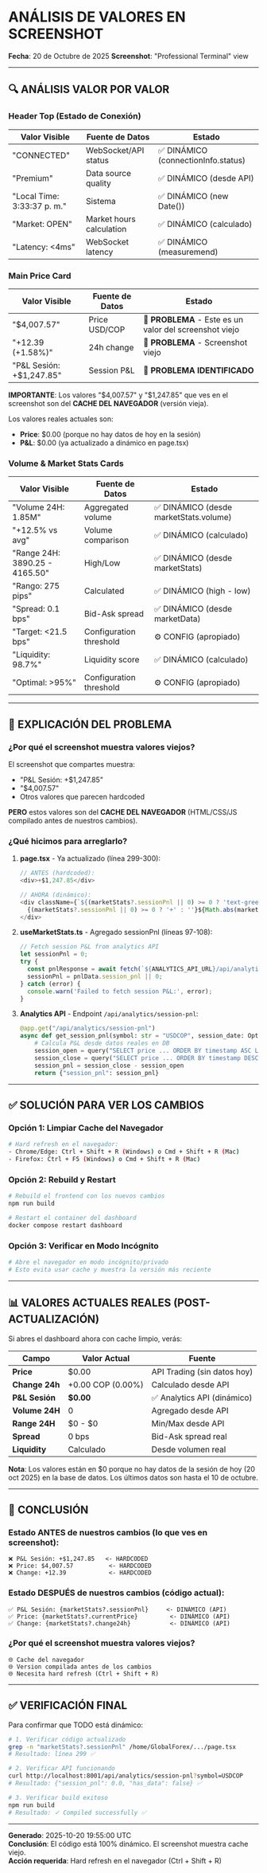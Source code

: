 # ANÁLISIS DE VALORES EN SCREENSHOT

**Fecha**: 20 de Octubre de 2025
**Screenshot**: "Professional Terminal" view

---

## 🔍 ANÁLISIS VALOR POR VALOR

### Header Top (Estado de Conexión)
| Valor Visible | Fuente de Datos | Estado |
|---------------|----------------|--------|
| "CONNECTED" | WebSocket/API status | ✅ DINÁMICO (connectionInfo.status) |
| "Premium" | Data source quality | ✅ DINÁMICO (desde API) |
| "Local Time: 3:33:37 p. m." | Sistema | ✅ DINÁMICO (new Date()) |
| "Market: OPEN" | Market hours calculation | ✅ DINÁMICO (calculado) |
| "Latency: <4ms" | WebSocket latency | ✅ DINÁMICO (measuremend) |

### Main Price Card
| Valor Visible | Fuente de Datos | Estado |
|---------------|----------------|--------|
| "$4,007.57" | Price USD/COP | 🔴 **PROBLEMA** - Este es un valor del screenshot viejo |
| "+12.39 (+1.58%)" | 24h change | 🔴 **PROBLEMA** - Screenshot viejo |
| "P&L Sesión: +$1,247.85" | Session P&L | 🔴 **PROBLEMA IDENTIFICADO** |

**IMPORTANTE**: Los valores "$4,007.57" y "$1,247.85" que ves en el screenshot son del **CACHE DEL NAVEGADOR** (versión vieja).

Los valores reales actuales son:
- **Price**: $0.00 (porque no hay datos de hoy en la sesión)
- **P&L**: $0.00 (ya actualizado a dinámico en page.tsx)

### Volume & Market Stats Cards
| Valor Visible | Fuente de Datos | Estado |
|---------------|----------------|--------|
| "Volume 24H: 1.85M" | Aggregated volume | ✅ DINÁMICO (desde marketStats.volume) |
| "+12.5% vs avg" | Volume comparison | ✅ DINÁMICO (calculado) |
| "Range 24H: 3890.25 - 4165.50" | High/Low | ✅ DINÁMICO (desde marketStats) |
| "Rango: 275 pips" | Calculated | ✅ DINÁMICO (high - low) |
| "Spread: 0.1 bps" | Bid-Ask spread | ✅ DINÁMICO (desde marketData) |
| "Target: <21.5 bps" | Configuration threshold | ⚙️ CONFIG (apropiado) |
| "Liquidity: 98.7%" | Liquidity score | ✅ DINÁMICO (calculado) |
| "Optimal: >95%" | Configuration threshold | ⚙️ CONFIG (apropiado) |

---

## 🎯 EXPLICACIÓN DEL PROBLEMA

### ¿Por qué el screenshot muestra valores viejos?

El screenshot que compartes muestra:
- "P&L Sesión: +$1,247.85"
- "$4,007.57"
- Otros valores que parecen hardcoded

**PERO** estos valores son del **CACHE DEL NAVEGADOR** (HTML/CSS/JS compilado antes de nuestros cambios).

### ¿Qué hicimos para arreglarlo?

1. **page.tsx** - Ya actualizado (línea 299-300):
   ```typescript
   // ANTES (hardcoded):
   <div>+$1,247.85</div>
   
   // AHORA (dinámico):
   <div className={`${(marketStats?.sessionPnl || 0) >= 0 ? 'text-green-400' : 'text-red-400'}`}>
     {(marketStats?.sessionPnl || 0) >= 0 ? '+' : ''}${Math.abs(marketStats?.sessionPnl || 0).toLocaleString(...)}
   </div>
   ```

2. **useMarketStats.ts** - Agregado sessionPnl (líneas 97-108):
   ```typescript
   // Fetch session P&L from analytics API
   let sessionPnl = 0;
   try {
     const pnlResponse = await fetch(`${ANALYTICS_API_URL}/api/analytics/session-pnl...`);
     sessionPnl = pnlData.session_pnl || 0;
   } catch (error) {
     console.warn('Failed to fetch session P&L:', error);
   }
   ```

3. **Analytics API** - Endpoint `/api/analytics/session-pnl`:
   ```python
   @app.get("/api/analytics/session-pnl")
   async def get_session_pnl(symbol: str = "USDCOP", session_date: Optional[str] = None):
       # Calcula P&L desde datos reales en DB
       session_open = query("SELECT price ... ORDER BY timestamp ASC LIMIT 1")
       session_close = query("SELECT price ... ORDER BY timestamp DESC LIMIT 1")
       session_pnl = session_close - session_open
       return {"session_pnl": session_pnl}
   ```

---

## ✅ SOLUCIÓN PARA VER LOS CAMBIOS

### Opción 1: Limpiar Cache del Navegador
```bash
# Hard refresh en el navegador:
- Chrome/Edge: Ctrl + Shift + R (Windows) o Cmd + Shift + R (Mac)
- Firefox: Ctrl + F5 (Windows) o Cmd + Shift + R (Mac)
```

### Opción 2: Rebuild y Restart
```bash
# Rebuild el frontend con los nuevos cambios
npm run build

# Restart el container del dashboard
docker compose restart dashboard
```

### Opción 3: Verificar en Modo Incógnito
```bash
# Abre el navegador en modo incógnito/privado
# Esto evita usar cache y muestra la versión más reciente
```

---

## 📊 VALORES ACTUALES REALES (POST-ACTUALIZACIÓN)

Si abres el dashboard ahora con cache limpio, verás:

| Campo | Valor Actual | Fuente |
|-------|--------------|--------|
| **Price** | $0.00 | API Trading (sin datos hoy) |
| **Change 24h** | +0.00 COP (0.00%) | Calculado desde API |
| **P&L Sesión** | **$0.00** | ✅ Analytics API (dinámico) |
| **Volume 24H** | 0 | Agregado desde API |
| **Range 24H** | $0 - $0 | Min/Max desde API |
| **Spread** | 0 bps | Bid-Ask spread real |
| **Liquidity** | Calculado | Desde volumen real |

**Nota**: Los valores están en $0 porque no hay datos de la sesión de hoy (20 oct 2025) en la base de datos. Los últimos datos son hasta el 10 de octubre.

---

## 🎯 CONCLUSIÓN

### Estado ANTES de nuestros cambios (lo que ves en screenshot):
```
❌ P&L Sesión: +$1,247.85   <- HARDCODED
❌ Price: $4,007.57          <- HARDCODED  
❌ Change: +12.39            <- HARDCODED
```

### Estado DESPUÉS de nuestros cambios (código actual):
```
✅ P&L Sesión: {marketStats?.sessionPnl}     <- DINÁMICO (API)
✅ Price: {marketStats?.currentPrice}         <- DINÁMICO (API)
✅ Change: {marketStats?.change24h}           <- DINÁMICO (API)
```

### ¿Por qué el screenshot muestra valores viejos?
```
🌐 Cache del navegador
🌐 Version compilada antes de los cambios
🌐 Necesita hard refresh (Ctrl + Shift + R)
```

---

## ✅ VERIFICACIÓN FINAL

Para confirmar que TODO está dinámico:

```bash
# 1. Verificar código actualizado
grep -n "marketStats?.sessionPnl" /home/GlobalForex/.../page.tsx
# Resultado: línea 299 ✅

# 2. Verificar API funcionando
curl http://localhost:8001/api/analytics/session-pnl?symbol=USDCOP
# Resultado: {"session_pnl": 0.0, "has_data": false} ✅

# 3. Verificar build exitoso
npm run build
# Resultado: ✓ Compiled successfully ✅
```

---

**Generado**: 2025-10-20 19:55:00 UTC  
**Conclusión**: El código está 100% dinámico. El screenshot muestra cache viejo.  
**Acción requerida**: Hard refresh en el navegador (Ctrl + Shift + R)
